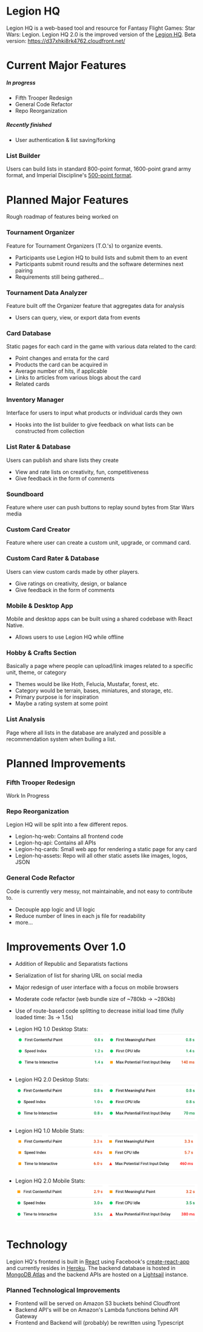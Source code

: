 # Legion HQ
Legion HQ is a web-based tool and resource for Fantasy Flight Games: Star Wars: Legion. Legion HQ 2.0 is the improved version of the [Legion HQ](https://github.com/NicholasCBrown/legion-HQ "Legion HQ 1.0 Github"). Beta version: https://d37xhki8rk4762.cloudfront.net/

# Current Major Features
##### In progress
- Fifth Trooper Redesign
- General Code Refactor
- Repo Reorganization
##### Recently finished
- User authentication & list saving/forking
### List Builder
Users can build lists in standard 800-point format, 1600-point grand army format, and Imperial Discipline's [500-point format](https://imperialdiscipline.blog/2019/06/04/creating-a-500-point-format-for-legion/).

# Planned Major Features
Rough roadmap of features being worked on
### Tournament Organizer
Feature for Tournament Organizers (T.O.'s) to organize events.
- Participants use Legion HQ to build lists and submit them to an event
- Participants submit round results and the software determines next pairing
- Requirements still being gathered...
### Tournament Data Analyzer
Feature built off the Organizer feature that aggregates data for analysis
- Users can query, view, or export data from events
### Card Database
Static pages for each card in the game with various data related to the card:
- Point changes and errata for the card
- Products the card can be acquired in
- Average number of hits, if applicable
- Links to articles from various blogs about the card
- Related cards
### Inventory Manager
Interface for users to input what products or individual cards they own
- Hooks into the list builder to give feedback on what lists can be constructed from collection
### List Rater & Database
Users can publish and share lists they create
- View and rate lists on creativity, fun, competitiveness
- Give feedback in the form of comments
### Soundboard
Feature where user can push buttons to replay sound bytes from Star Wars media
### Custom Card Creator
Feature where user can create a custom unit, upgrade, or command card.
### Custom Card Rater & Database
Users can view custom cards made by other players.
- Give ratings on creativity, design, or balance
- Give feedback in the form of comments
### Mobile & Desktop App
Mobile and desktop apps can be built using a shared codebase with React Native.
- Allows users to use Legion HQ while offline
### Hobby & Crafts Section
Basically a page where people can upload/link images related to a specific unit, theme, or category
- Themes would be like Hoth, Felucia, Mustafar, forest, etc.
- Category would be terrain, bases, miniatures, and storage, etc.
- Primary purpose is for inspiration
- Maybe a rating system at some point
### List Analysis
Page where all lists in the database are analyzed and possible a recommendation system when builing a list.

# Planned Improvements
### Fifth Trooper Redesign
Work In Progress
### Repo Reorganization
Legion HQ will be split into a few different repos.
- Legion-hq-web: Contains all frontend code
- Legion-hq-api: Contains all APIs
- Legion-hq-cards: Small web app for rendering a static page for any card
- Legion-hq-assets: Repo will all other static assets like images, logos, JSON
### General Code Refactor
Code is currently very messy, not maintainable, and not easy to contribute to.
- Decouple app logic and UI logic
- Reduce number of lines in each js file for readability
- more...

# Improvements Over 1.0
- Addition of Republic and Separatists factions
- Serialization of list for sharing URL on social media
- Major redesign of user interface with a focus on mobile browsers
- Moderate code refactor (web bundle size of ~780kb -> ~280kb)
- Use of route-based code splitting to decrease initial load time (fully loaded time: 3s -> 1.5s)
- Legion HQ 1.0 Desktop Stats: ![Screenshot](images/desktop1.png)

- Legion HQ 2.0 Desktop Stats: ![Screenshot](images/desktop2.png)

- Legion HQ 1.0 Mobile Stats: ![Screenshot](images/mobile1.png)

- Legion HQ 2.0 Mobile Stats: ![Screenshot](images/mobile2.png)

# Technology
Legion HQ's frontend is built in [React](https://reactjs.org/) using Facebook's [create-react-app](https://github.com/facebook/create-react-app) and currently resides in [Heroku](https://dashboard.heroku.com/). The backend database is hosted in [MongoDB Atlas](https://www.mongodb.com/cloud/atlas) and the backend APIs are hosted on a [Lightsail](https://aws.amazon.com/lightsail/) instance.
### Planned Technological Improvements
- Frontend will be served on Amazon S3 buckets behind Cloudfront
- Backend API's will be on Amazon's Lambda functions behind API Gateway
- Frontend and Backend will (probably) be rewritten using Typescript
